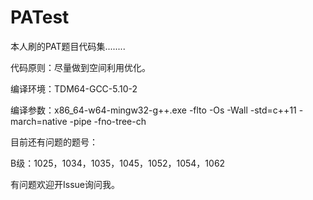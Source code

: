 # PATest
本人刷的PAT题目代码集........

代码原则：尽量做到空间利用优化。

编译环境：TDM64-GCC-5.10-2

编译参数：x86_64-w64-mingw32-g++.exe -flto -Os -Wall -std=c++11 -march=native -pipe -fno-tree-ch

目前还有问题的题号：

B级：1025，1034，1035，1045，1052，1054，1062

有问题欢迎开Issue询问我。
